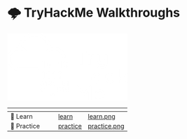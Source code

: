 # 🌩 TryHackMe Walkthroughs

![tryhackme.com - © TryHackMe](.gitbook/assets/image-20230205151515316.png)

<table data-view="cards"><thead><tr><th></th><th></th><th></th><th data-hidden data-card-target data-type="content-ref"></th><th data-hidden data-card-cover data-type="files"></th></tr></thead><tbody><tr><td>📖 Learn</td><td></td><td></td><td><a href="learn/">learn</a></td><td><a href="learn/.gitbook/assets/learn.png">learn.png</a></td></tr><tr><td>🎯 Practice</td><td></td><td></td><td><a href="practice/">practice</a></td><td><a href="practice/.gitbook/assets/practice.png">practice.png</a></td></tr></tbody></table>
